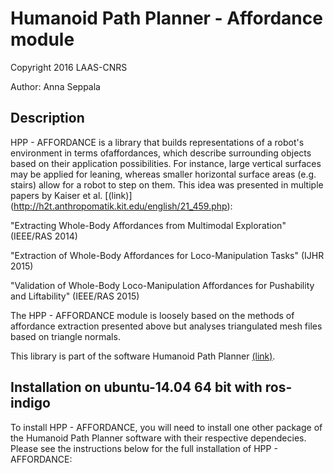 # Humanoid Path Planner - Affordance module

Copyright 2016 LAAS-CNRS

Author: Anna Seppala

## Description
HPP - AFFORDANCE is a library that builds representations of a robot's environment in terms 
ofaffordances, which describe surrounding objects based on their application possibilities.
For instance, large vertical surfaces may be applied for leaning, whereas smaller horizontal
surface areas (e.g. stairs) allow for a robot to step on them.
This idea was presented in multiple papers by Kaiser et al. [(link)] (http://h2t.anthropomatik.kit.edu/english/21_459.php):

"Extracting Whole-Body Affordances from Multimodal Exploration" (IEEE/RAS 2014)

"Extraction of Whole-Body Affordances for Loco-Manipulation Tasks" (IJHR 2015)

"Validation of Whole-Body Loco-Manipulation Affordances for Pushability and Liftability" (IEEE/RAS 2015)

The HPP - AFFORDANCE module is loosely based on the methods of affordance extraction presented
above but analyses triangulated mesh files based on triangle normals.

This library is part of the software Humanoid Path Planner [(link)](http://projects.laas.fr/gepetto/index.php/Software/Hpp).

## Installation on ubuntu-14.04 64 bit with ros-indigo

To install HPP - AFFORDANCE, you will need to install one other package of the Humanoid Path Planner software with their respective dependecies. Please see the instructions below for the full installation of HPP - AFFORDANCE:


